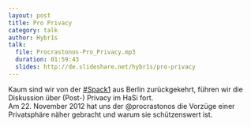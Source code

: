 ```yaml
---
layout: post
title: Pro Privacy
category: talk
author: Hybr1s
talk:
  file: Procrastonos-Pro_Privacy.mp3
  duration: 01:59:43
  slides: http://de.slideshare.net/hybr1s/pro-privacy
---
```

Kaum sind wir von der [#Spack1](http://blog.spackeria.org/2012/10/18/fahrplan-1-spackeriade-offentliche-daten-nutzen/) aus Berlin zurückgekehrt, führen wir die Diskussion über (Post-) Privacy im HaSi fort.  
Am 22. November 2012 hat uns der @procrastonos die Vorzüge einer Privatsphäre näher gebracht und warum sie schützenswert ist.  
